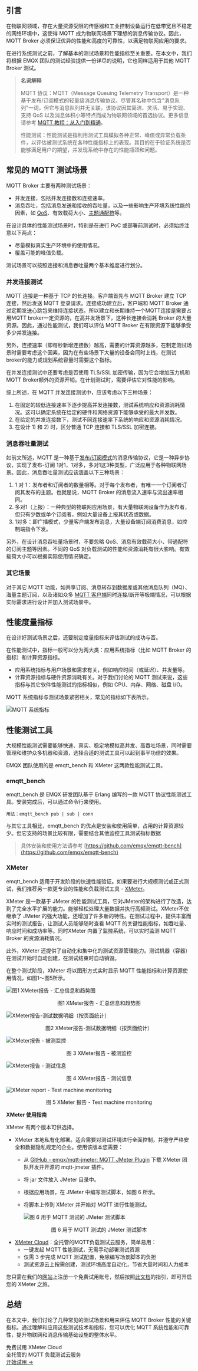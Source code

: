 ## 引言

在物联网领域，存在大量资源受限的传感器和工业控制设备运行在低带宽且不稳定的网络环境中，这使得 MQTT 成为物联网场景下理想的消息传输协议。因此，MQTT Broker 必须保证优异的性能和高度的可靠性，以满足物联网应用的要求。

在进行系统测试之前，了解基本的测试场景和性能指标至关重要。在本文中，我们将根据 EMQX 团队的测试经验提供一份详尽的说明，它也同样适用于其他 MQTT Broker 测试。

> **名词解释**
>
> MQTT 协议：MQTT（Message Queuing Telemetry Transport）是一种基于发布/订阅模式的轻量级消息传输协议。尽管其名称中包含"消息队列"一词，但它与消息队列并无关联。该协议因其简洁、灵活、易于实现、支持 QoS 以及消息体积小等特点而成为物联网领域的首选协议。更多信息请参考 [MQTT 教程：从入门到精通](https://www.emqx.com/zh/mqtt-guide)。
>
> 性能测试：性能测试是指利用测试工具模拟各种正常、峰值或异常负载条件，以评估被测试系统在各种性能指标上的表现。其目的在于验证系统是否能够满足用户的期望，并发现系统中存在的性能瓶颈和问题。

## 常见的 MQTT 测试场景

MQTT Broker 主要有两种测试场景：

- 并发连接，包括并发连接数和连接速率。
- 消息吞吐，包括消息发送和接收的吞吐量，以及一些影响生产环境系统性能的因素，如 [QoS](https://www.emqx.com/zh/blog/introduction-to-mqtt-qos)、有效载荷大小、[主题通配符](https://www.emqx.com/zh/blog/advanced-features-of-mqtt-topics)等。

在设计具体的性能测试场景时，特别是在进行 PoC 或部署前测试时，必须始终注意以下两点：

- 尽量模拟真实生产环境中的使用情况。
- 覆盖可能的峰值负载。

测试场景可以按照连接和消息吞吐量两个基本维度进行划分。

### 并发连接测试

MQTT 连接是一种基于 TCP 的长连接。客户端首先与 MQTT Broker 建立 TCP 连接，然后发送 MQTT 登录请求。连接成功建立后，客户端和 MQTT Broker 通过定期发送心跳包来维持连接状态。所以建立和长期维持一个MQTT连接是需要占用MQTT broker一定资源的，在高并发场景下，这种长连接会消耗 Broker 的大量资源。因此，通过性能测试，我们可以评估 MQTT Broker 在有限资源下能够承受多少并发连接。

另外，连接速率（即每秒新增连接数）越高，需要的计算资源越多，在制定测试场景时需要考虑这个因素，因为在有些场景下大量的设备会同时上线，在测试broker的能力或规划系统容量时需要这个指标。

在并发连接测试中还要考虑是否使用 TLS/SSL 加密传输，因为它会增加压力机和MQTT Broker额外的资源开销。在计划测试时，需要评估它对性能的影响。

综上所述，在 MQTT 并发连接测试中，应该考虑以下三种场景：

1. 在固定的较低连接速率下逐步提高并发连接数，测试系统响应和资源消耗情况。这可以确定系统在给定的硬件和网络资源下能够承受的最大并发数。
2. 在给定的并发连接数下，测试不同连接速率下系统的响应和资源消耗情况。
3. 在设计 1) 和 2) 时，区分普通 TCP 连接和 TLS/SSL 加密连接。

### 消息吞吐量测试

如前文所述，MQTT 是一种基于[发布/订阅模式](https://www.emqx.com/zh/blog/mqtt-5-introduction-to-publish-subscribe-model)的消息传输协议，它是一种异步协议，实现了发布-订阅 1对1，1对多，多对1这3种类型，广泛应用于各种物联网场景。因此，消息吞吐量测试应该涵盖以下三种场景：

1. 1 对 1：发布者和订阅者的数量相等。对于每个发布者，有唯一一个订阅者订阅其发布的主题。也就是说，MQTT Broker 的消息流入速率与流出速率相同。
2. 多对1（上报）：一种典型的物联网应用场景，有大量物联网设备作为发布者，但只有少数或单个订阅者，例如大量设备上报其状态或数据。
3. 1对多：即广播模式，少量客户端发布消息，大量设备端订阅消费消息，如控制端指令下发。

另外，在设计消息吞吐量场景时，不要忽略 QoS、消息有效载荷大小、带通配符的订阅主题等因素。不同的 QoS 对负载测试的性能和资源消耗有很大影响。有效载荷大小可以根据实际使用情况确定。

### 其它场景

对于其它 MQTT 功能，如共享订阅、消息转存到数据库或其他消息队列（MQ）、海量主题订阅，以及诸如众多 [MQTT 客户端](https://www.emqx.com/zh/blog/mqtt-client-tools)同时连接/断开等极端情况，可以根据实际需求进行设计并加入测试场景中。

## 性能度量指标

在设计好测试场景之后，还要制定度量指标来评估测试的成功与否。

在性能测试中，指标一般可以分为两大类：应用系统指标（比如 MQTT Broker 的指标）和计算资源指标。

- 应用系统指标与用户场景和需求有关，例如响应时间（或延迟）、并发量等。
- 计算资源指标与硬件资源消耗有关。对于我们讨论的 MQTT 测试来说，这些指标与其它软件性能测试的指标相似，例如 CPU、内存、网络、磁盘 I/O。

MQTT 系统指标与测试场景紧密相关，常见的指标如下表所示。

![MQTT 系统指标](https://assets.emqx.com/images/75d57d0f6b8ed1ebc0fc12f69bc85f9a.png)

## 性能测试工具

大规模性能测试需要能够快速、真实、稳定地模拟高并发、高吞吐场景，同时需要管理和维护众多机器和资源，选择合适的测试工具可以起到事半功倍的效果。

EMQX 团队使用的是 emqtt_bench 和 XMeter 这两款性能测试工具。

### emqtt_bench

emqtt_bench 是 EMQX 研发团队基于 Erlang 编写的一款 MQTT 协议性能测试工具。安装完成后，可以通过命令行来使用。

```
用法：emqtt_bench pub | sub | conn
```

与其它工具相比，emqtt_bench 的优点是安装和使用简单，占用的计算资源较少。但它支持的场景比较有限，需要结合其他监控工具测试指标数据

> 具体安装和使用方法请参考 [https://github.com/emqx/emqtt-bench](https://github.com/emqx/emqtt-bench) 

### XMeter

emqtt_bench 适用于开发阶段的快速性能验证。如果要进行大规模测试或正式测试，我们推荐另一款更专业的性能和负载测试工具 - [XMeter](https://www.emqx.com/zh/products/xmeter)。

XMeter 是一款基于 JMeter 的性能测试工具，它对JMeter的架构进行了改造，达到了完全水平扩展的能力。能够轻松处理大量数据并执行高频测试。XMeter不仅继承了 JMeter 的强大功能，还增加了许多新的特性。在测试过程中，提供丰富而实时的测试报告，让测试人员能够随时查看 MQTT 的关键性能指标，如吞吐量、响应时间和成功率等。同时XMeter 内置了监控系统，可以实时监测 MQTT Broker 的资源消耗情况。

此外，XMeter 还提供了自动化和集中化的测试资源管理能力。测试机器（容器）在测试开始时自动创建，在测试结束时自动销毁。

在整个测试阶段，XMeter 将以图形方式实时显示 MQTT 性能指标和计算资源使用情况，如图1～图5所示。

![图1 XMeter报告 - 汇总信息和趋势图](https://assets.emqx.com/images/2f73099734b1d09a90799def40235ee4.png)

<center>图1 XMeter报告 - 汇总信息和趋势图</center>

![XMeter报告-测试数据明细（按页面统计）](https://assets.emqx.com/images/74a149f2e19bbb3706ea220c85245592.png)

<center>图2 XMeter报告-测试数据明细（按页面统计）</center>

![XMeter报告 - 被测监控](https://assets.emqx.com/images/80559bc15d2c725246114df0210c407f.png)

<center>图 3 XMeter报告 - 被测监控</center>

![XMeter报告 - 测试信息](https://assets.emqx.com/images/5a49f0248e2d268226c1ff385e96f755.png)

<center>图 4 XMeter报告 - 测试信息</center>

![XMeter report - Test machine monitoring](https://assets.emqx.com/images/2dd7129ed48bda92ae05c37dde3283d2.png)

<center>图 5 XMeter 报告 - Test machine monitoring</center>

 

**XMeter 使用指南**

XMeter 有两个版本可供选择。

- XMeter 本地私有化部署。适合需要对测试环境进行全面控制，并遵守严格安全和数据隐私规定的企业。使用该版本您需要：

  - 从 [GitHub - emqx/mqtt-jmeter: MQTT JMeter Plugin](https://github.com/emqx/mqtt-jmeter) 下载 XMeter 团队开发并开源的 mqtt-jmeter 插件。

  - 将 jar 文件放入 JMeter 目录中。

  - 根据应用场景，在 JMeter 中编写测试脚本，如图 6 所示。

  - 将脚本上传到 XMeter 并开始对 MQTT 进行性能测试。

    ![图 6 用于 MQTT 测试的 JMeter 测试脚本](https://assets.emqx.com/images/7563e56063d748846bbb7adf580802e0.png)

<center>图 6 用于 MQTT 测试的 JMeter 测试脚本</center>

- [XMeter Cloud](https://xmeter-cloud.emqx.com/)：全托管的MQTT负载测试云服务，简单易用：
  - 一键发起 MQTT 性能测试，无需手动部署测试资源
  - 仅需 3 步完成 MQTT 测试配置，免除编写场景脚本的负担
  - 测试资源云上按需创建，测试环境高度自动化，节省大量时间和人力成本

您只需在我们的[网站](https://xmeter-cloud.emqx.com/)上注册一个免费试用账号，然后按照[此文档](https://docs.emqx.com/en/xmeter-cloud/latest/)的指引，即可开启您的 XMeter 之旅。

## 总结

在本文中，我们讨论了几种常见的测试场景和用来评估 MQTT Broker 性能的关键指标。通过理解和应用这些测试技术和指标，您可以优化 MQTT 系统性能和可靠性，提升物联网和消息传输基础设施的整体水平。



<section class="promotion">
    <div>
        免费试用 XMeter Cloud
        <div class="is-size-14 is-text-normal has-text-weight-normal">全托管的 MQTT 负载测试云服务</div>
    </div>
    <a href="https://accounts-zh.emqx.com/signup?continue=https%3A%2F%2Fxmeter-cloud.emqx.com%2FcommercialPage.html%23%2Fproducts" class="button is-gradient px-5">开始试用 →</a>
</section>
